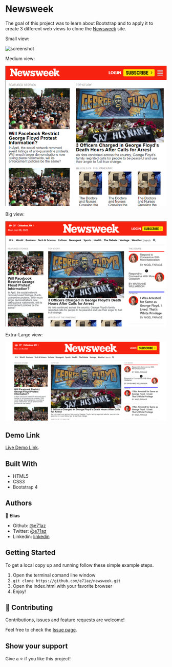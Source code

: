 # Newsweek

The goal of this project was to learn about Bootstrap and to apply it to create 3 different web views to clone the [Newsweek](https://www.newsweek.com/) site.

Small view:

![screenshot](./images/sm.png)

Medium view:

![screenshot](./images/md.png)

Big view:

![screenshot](./images/lg.png)

Extra-Large view:

![screenshot](./images/xl.png)

## Demo Link

[Live Demo Link](https://raw.githack.com/e71az/newsweek/development/index.html).

## Built With

- HTML5
- CSS3
- Bootstrap 4

## Authors

👤 **Elias**

- Github: [@e71az](https://github.com/e71az)
- Twitter: [@e71az](https://twitter.com/e71az)
- Linkedin: [linkedin](https://www.linkedin.com/in/elias-casta%C3%B1eda-17a771115/)

## Getting Started

To get a local copy up and running follow these simple example steps.

1. Open the terminal comand line window
2. `git clone https://github.com/e71az/newsweek.git`
3. Open the index.html with your favorite browser
4. Enjoy!

## 🤝 Contributing

Contributions, issues and feature requests are welcome!

Feel free to check the [Issue page](https://github.com/e71az/newsweek/issues).

## Show your support

Give a ⭐️ if you like this project!
